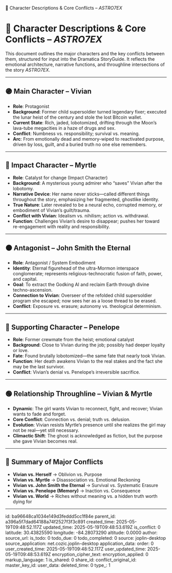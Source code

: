 📘 Character Descriptions & Core Conflicts – *ASTRO7EX*

# 📘 Character Descriptions & Core Conflicts – *ASTRO7EX*

This document outlines the major characters and the key conflicts between them, structured for input into the Dramatica StoryGuide. It reflects the emotional architecture, narrative functions, and throughline intersections of the story *ASTRO7EX*.

---

## 🟣 Main Character – **Vivian**
- **Role**: Protagonist
- **Background**: Former child supersoldier turned legendary fixer; executed the lunar heist of the century and stole the lost Bitcoin wallet.
- **Current State**: Rich, jaded, lobotomized, drifting through the Moon’s lava-tube megacities in a haze of drugs and sex.
- **Conflict**: Numbness vs. responsibility; survival vs. meaning.
- **Arc**: From emotionally dead and memory-wiped to reactivated purpose, driven by loss, guilt, and a buried truth no one else remembers.

---

## 🔵 Impact Character – **Myrtle**
- **Role**: Catalyst for change (Impact Character)
- **Background**: A mysterious young admirer who “saves” Vivian after the lobotomy.
- **Narrative Device**: Her name never sticks—called different things throughout the story, emphasizing her fragmented, ghostlike identity.
- **True Nature**: Later revealed to be a neural echo, corrupted memory, or embodiment of Vivian’s guilt/trauma.
- **Conflict with Vivian**: Idealism vs. nihilism; action vs. withdrawal.
- **Function**: Challenges Vivian’s desire to disappear; pushes her toward re-engagement with reality and responsibility.

---

## ⚫ Antagonist – **John Smith the Eternal**
- **Role**: Antagonist / System Embodiment
- **Identity**: Eternal figurehead of the ultra-Mormon interspace conglomerate; represents religious-technocratic fusion of faith, power, and capital.
- **Goal**: To extract the Godking AI and reclaim Earth through divine techno-ascension.
- **Connection to Vivian**: Overseer of the refolded child supersoldier program she escaped; now sees her as a loose thread to be erased.
- **Conflict**: Exposure vs. erasure; autonomy vs. theological determinism.

---

## 🔴 Supporting Character – **Penelope**
- **Role**: Former crewmate from the heist; emotional catalyst
- **Background**: Close to Vivian during the job; possibly had deeper loyalty or love.
- **Fate**: Found brutally lobotomized—the same fate that nearly took Vivian.
- **Function**: Her death awakens Vivian to the real stakes and the fact she may be the last survivor.
- **Conflict**: Vivian’s denial vs. Penelope’s irreversible sacrifice.

---

## 🟢 Relationship Throughline – **Vivian & Myrtle**
- **Dynamic**: The girl wants Vivian to reconnect, fight, and recover; Vivian wants to fade and forget.
- **Core Conflict**: Connection vs. denial; truth vs. delusion.
- **Evolution**: Vivian resists Myrtle’s presence until she realizes the girl may not be real—yet still necessary.
- **Climactic Shift**: The ghost is acknowledged as fiction, but the purpose she gave Vivian becomes real.

---

## 🧨 Summary of Major Conflicts

- **Vivian vs. Herself** → Oblivion vs. Purpose
- **Vivian vs. Myrtle** → Disassociation vs. Emotional Reckoning
- **Vivian vs. John Smith the Eternal** → Survival vs. Systematic Erasure
- **Vivian vs. Penelope (Memory)** → Inaction vs. Consequence
- **Vivian vs. World** → Riches without meaning vs. a hidden truth worth dying for

---


id: ba96648ca1034e149d3feddd5cc1f84e
parent_id: a396a5f7dad64188a74f2527f3f3c891
created_time: 2025-05-19T09:48:52.117Z
updated_time: 2025-05-19T09:48:53.619Z
is_conflict: 0
latitude: 30.43825590
longitude: -84.28073290
altitude: 0.0000
author: 
source_url: 
is_todo: 0
todo_due: 0
todo_completed: 0
source: joplin-desktop
source_application: net.cozic.joplin-desktop
application_data: 
order: 0
user_created_time: 2025-05-19T09:48:52.117Z
user_updated_time: 2025-05-19T09:48:53.619Z
encryption_cipher_text: 
encryption_applied: 0
markup_language: 1
is_shared: 0
share_id: 
conflict_original_id: 
master_key_id: 
user_data: 
deleted_time: 0
type_: 1